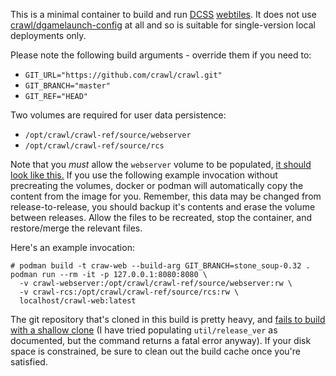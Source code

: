 This is a minimal container to build and run [DCSS](https://github.com/crawl/crawl) [webtiles](https://github.com/crawl/crawl). It does not use [crawl/dgamelaunch-config](https://github.com/crawl/dgamelaunch-config) at all and so is suitable for single-version local deployments only.

Please note the following build arguments - override them if you need to:
 - `GIT_URL="https://github.com/crawl/crawl.git"`
 - `GIT_BRANCH="master"`
 - `GIT_REF="HEAD"`

Two volumes are required for user data persistence:
  - `/opt/crawl/crawl-ref/source/webserver`
  - `/opt/crawl/crawl-ref/source/rcs`

Note that you *must* allow the `webserver` volume to be populated, [it should look like this.](https://github.com/crawl/crawl/tree/master/crawl-ref/source/webserver) If you use the following example invocation without precreating the volumes, docker or podman will automatically copy the content from the image for you. Remember, this data may be changed from release-to-release, you should backup it's contents and erase the volume between releases. Allow the files to be recreated, stop the container, and restore/merge the relevant files.

Here's an example invocation:

    # podman build -t craw-web --build-arg GIT_BRANCH=stone_soup-0.32 . 
    podman run --rm -it -p 127.0.0.1:8080:8080 \
      -v crawl-webserver:/opt/crawl/crawl-ref/source/webserver:rw \
      -v crawl-rcs:/opt/crawl/crawl-ref/source/rcs:rw \
      localhost/crawl-web:latest

The git repository that's cloned in this build is pretty heavy, and [fails to build with a shallow clone](https://github.com/crawl/crawl/blob/5fac02aaea415d1dcc78f8a9bf6f9a12e4abf406/crawl-ref/source/Makefile#L1283-L1285) (I have tried populating `util/release_ver` as documented, but the command returns a fatal error anyway). If your disk space is constrained, be sure to clean out the build cache once you're satisfied.
